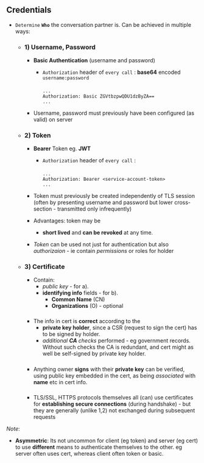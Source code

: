 
## Credentials

- `Determine` **`Who`** the conversation partner is.  Can be achieved in multiple ways:

    - ### 1) Username, Password
        - **Basic Authentication** (username and password) 

            - `Authorization` header of `every call` :
            **base64** encoded `username:password` 
                ####
                ```http
                ...
                Authorization: Basic ZGVtbzpwQDU1dzByZA==
                ...
                ```
        - Username, password must previously have been configured (as valid) on server

    - ### 2) Token

        - **Bearer** Token eg. **JWT**
        
            -  `Authorization` header of `every call` :
                ####    
                ```http
                ...
                Authorization: Bearer <service-account-token>
                ...
                ```

        - Token must previously be created independently of TLS session (often by presenting username and password but lower cross-section - transmitted only infrequently)  
        - Advantages: token may be 
            - **short lived** and **can be revoked** at any time. 

        - *Token* can be used not just for authentication but also *authorizaion* - ie contain *permissions* or roles for holder

    - ### 3) Certificate
        - Contain: 
            - *public key* -  for a).  
            - **identifying info** fields -  for b).  
                - **Common Name**  (CN)
                - **Organizations** (O) - optional

        #####    
        - The info in cert is **correct** according to the 
            - **private key holder**, since a CSR (request to sign the cert) has to be signed by holder.
            - *additional **CA** checks* performed - eg government records. 
            Without such checks the CA is redundant, and cert might as well be self-signed by private key holder.

        #####
        - Anything owner **signs** with their **private key** can be verified, using public key embedded in the cert, as being _associated_ with **name** etc in cert info.

        #####
        - TLS/SSL, HTTPS protocols themselves all (can) use certificates for **establishing secure connections** (during handshake) - but they are generally (unlike 1,2) not exchanged during subsequent requests 




_Note_: 
- **Asymmetric**: Its not uncommon for client (eg token) and server (eg cert) to use **different** means to authenticate themselves to the other. eg server often uses cert, whereas client often token or basic.



